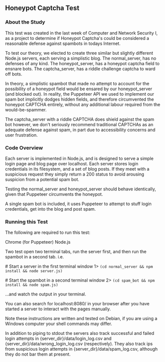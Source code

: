 ## Honeypot Captcha Test

### About the Study
This test was created in the last week of Computer and Network Security I, as a project to determine if Honeypot Captcha's could be considered a reasonable defense against spambots in todays Internet. 

To test our theory, we elected to create three similar but slightly different Node.js servers, each serving a simplistic blog.
The normal_server, has no defenses of any kind.
The honeypot_server, has a honeypot captcha field to ensnare bots.
The captcha_server, has a riddle challenge captcha to ward off bots.

In theory, a simplistic spambot that made no attempt to account for the possibility of a honeypot field would be ensared by our honeypot_server (and blocked out). In reality, the Puppeteer API we used to implement our spam bot implicitly dodges hidden fields, and therefore circumvented the honeypot CAPTCHA entirely, without any additional labour required from the would-be-spammer.

The captcha_server with a riddle CAPTCHA does shield against the spam bot however, we don't seriously recommend traditional CAPTCHAs as an adequate defense against spam, in part due to accessibility concerns and user frustration.

### Code Overview
Each server is implemented in Node.js, and is designed to serve a simple login page and blog page over localhost. Each server stores login credentials in its filesystem, and a set of blog posts. If they meet with a suspicious request they simply return a 200 status to avoid arousing suspicion from a potential spam bot.

Testing the normal_server and honeypot_server should behave identically, given that Puppeteer circumvents the honeypot.

A single spam bot is included, it uses Puppeteer to attempt to stuff login credentials, get into the blog and post spam.

### Running this Test
The following are required to run this test:

Chrome (for Puppeteer)
Node.js

Two test open two terminal tabs, run the server first, and then run the spambot in a second tab.
i.e. 

\# Start a server in the first terminal window
1> `(cd normal_server && npm install && node server.js)`

\# Start the spambot in a second terminal window
2> `(cd spam_bot && npm install && node spam.js)`

...and watch the output in your terminal.

You can also search for localhost:8080/ in your browser after you have started a server to interact with the pages manually.

Note these instructions are written and tested on Debian, if you are using a Windows computer your shell commands may differ.

In addition to piping to stdout the servers also track successful and failed login attempts in {server_dir}/data/login_log.csv and {server_dir}/data/wrong_login_log.csv (respectively). They also track ips from suspicious login attempts in {server_dir}/data/spam_log.csv, although they do not bar them at present.
